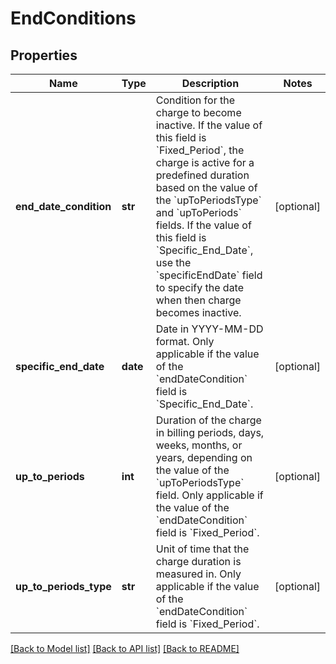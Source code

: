 # EndConditions

## Properties
Name | Type | Description | Notes
------------ | ------------- | ------------- | -------------
**end_date_condition** | **str** | Condition for the charge to become inactive.  If the value of this field is &#x60;Fixed_Period&#x60;, the charge is active for a predefined duration based on the value of the &#x60;upToPeriodsType&#x60; and &#x60;upToPeriods&#x60; fields.  If the value of this field is &#x60;Specific_End_Date&#x60;, use the &#x60;specificEndDate&#x60; field to specify the date when then charge becomes inactive.  | [optional] 
**specific_end_date** | **date** | Date in YYYY-MM-DD format. Only applicable if the value of the &#x60;endDateCondition&#x60; field is &#x60;Specific_End_Date&#x60;.  | [optional] 
**up_to_periods** | **int** | Duration of the charge in billing periods, days, weeks, months, or years, depending on the value of the &#x60;upToPeriodsType&#x60; field. Only applicable if the value of the &#x60;endDateCondition&#x60; field is &#x60;Fixed_Period&#x60;.  | [optional] 
**up_to_periods_type** | **str** | Unit of time that the charge duration is measured in. Only applicable if the value of the &#x60;endDateCondition&#x60; field is &#x60;Fixed_Period&#x60;.  | [optional] 

[[Back to Model list]](../README.md#documentation-for-models) [[Back to API list]](../README.md#documentation-for-api-endpoints) [[Back to README]](../README.md)


